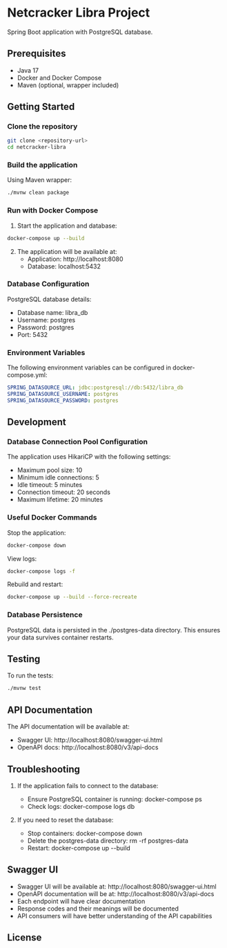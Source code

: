 # Netcracker Libra Project

Spring Boot application with PostgreSQL database.

## Prerequisites

- Java 17
- Docker and Docker Compose
- Maven (optional, wrapper included)

## Getting Started

### Clone the repository
```bash
git clone <repository-url>
cd netcracker-libra
```

### Build the application
Using Maven wrapper:

```bash
./mvnw clean package
 ```

 ### Run with Docker Compose
1. Start the application and database:
```bash
docker-compose up --build
 ```

2. The application will be available at:
   - Application: http://localhost:8080
   - Database: localhost:5432
### Database Configuration
PostgreSQL database details:

- Database name: libra_db
- Username: postgres
- Password: postgres
- Port: 5432
### Environment Variables
The following environment variables can be configured in docker-compose.yml:

```yaml
SPRING_DATASOURCE_URL: jdbc:postgresql://db:5432/libra_db
SPRING_DATASOURCE_USERNAME: postgres
SPRING_DATASOURCE_PASSWORD: postgres
 ```

## Development
### Database Connection Pool Configuration
The application uses HikariCP with the following settings:

- Maximum pool size: 10
- Minimum idle connections: 5
- Idle timeout: 5 minutes
- Connection timeout: 20 seconds
- Maximum lifetime: 20 minutes
### Useful Docker Commands
Stop the application:

```bash
docker-compose down
 ```

View logs:

```bash
docker-compose logs -f
 ```

Rebuild and restart:

```bash
docker-compose up --build --force-recreate
 ```

### Database Persistence
PostgreSQL data is persisted in the ./postgres-data directory. This ensures your data survives container restarts.

## Testing
To run the tests:

```bash
./mvnw test
 ```

## API Documentation
The API documentation will be available at:

- Swagger UI: http://localhost:8080/swagger-ui.html
- OpenAPI docs: http://localhost:8080/v3/api-docs
## Troubleshooting
1. If the application fails to connect to the database:
   
   - Ensure PostgreSQL container is running: docker-compose ps
   - Check logs: docker-compose logs db
2. If you need to reset the database:
   
   - Stop containers: docker-compose down
   - Delete the postgres-data directory: rm -rf postgres-data
   - Restart: docker-compose up --build

## Swagger UI
- Swagger UI will be available at: http://localhost:8080/swagger-ui.html
- OpenAPI documentation will be at: http://localhost:8080/v3/api-docs
- Each endpoint will have clear documentation
- Response codes and their meanings will be documented
- API consumers will have better understanding of the API capabilities


## License